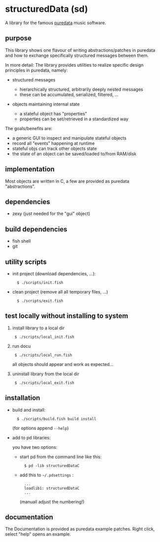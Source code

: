 # structuredData (sd)

A library for the famous [puredata](https://puredata.info/) music software.

## purpose

This library shows one flavour of writing abstractions/patches in puredata and how to exchange specifically structured messages between them.

In more detail: The library provides utilities to realize specific design principles in puredata, namely:

- structured messages

	- hierarchically structured, arbitrarily deeply nested messages 
	- these can be accumulated, serialized, filtered, ...

- objects maintaining internal state

	- a stateful object has "properties"
	- properties can be set/retrieved in a standardized way

The goals/benefits are:

- a generic GUI to inspect and manipulate stateful objects
- record all "events" happening at runtime
- stateful objs can track other objects state
- the state of an object can be saved/loaded to/from RAM/disk

## implementation

Most objects are written in C, a few are provided as puredata "abstractions".

## dependencies

- zexy (just needed for the "gui" object)

## build dependencies

- fish shell
- git

## utility scripts

- init project (download dependencies, ...):

		$ ./scripts/init.fish

- clean project (remove all all temporary files, ...)

		$ ./scripts/exit.fish

## test locally without installing to system

1. install library to a local dir

		$ ./scripts/local_init.fish

2. run docu

		$ ./scripts/local_run.fish

	all objects should appear and work as expected...

3. uninstall library from the local dir

		$ ./scripts/local_exit.fish

## installation

- build and install:

        $ ./scripts/build.fish build install

    (for options append `--help`)

- add to pd libraries:

	you have two options:

	- start pd from the command line like this:

			$ pd -lib structuredDataC

	- add this to `~/.pdsettings` :

			...
			loadlib1: structuredDataC
			...

	    (manuall adjust the numbering!)

## documentation

The Documentation is provided as puredata example patches.
Right click, select "help" opens an example.
